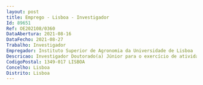 ```yaml
--- 
layout: post
title: Emprego - Lisboa - Investigador
Id: 89651
Ref: OE202108/0360
DataAbertura: 2021-08-16
DataFecho: 2021-08-27
Trabalho: Investigador
Empregador: Instituto Superior de Agronomia da Universidade de Lisboa
Descricao: Investigador Doutorado(a) Júnior para o exercício de atividades de investigação científica nas áreas científicas da deteção remota e da ciência de dados. A investigação tratará do desenvolvimento de metodologias para a deteção e cartografia de áreas queimadas e de outras alterações da ocupação do solo, usando séries temporais de imagens de satélite e algoritmos de aprendizagem automática, bem como da análise destas alterações nas perspetivas da pirogeografia e da ecologia da paisagem.
CodigoPostal: 1349-017 LISBOA
Concelho: Lisboa
Distrito: Lisboa
--- 
```

